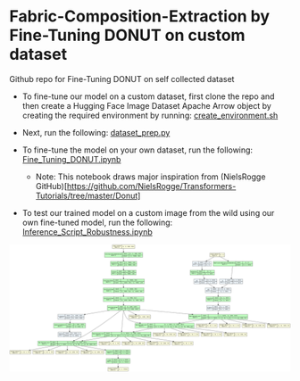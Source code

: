 # Fabric-Composition-Extraction by Fine-Tuning DONUT on custom dataset
Github repo for Fine-Tuning DONUT on self collected dataset

- To fine-tune our model on a custom dataset, first clone the repo and then create a Hugging Face Image Dataset Apache Arrow object by creating the required environment by running:
[create_environment.sh](https://github.com/azhara001/Fabric-Composition-Extraction/blob/main/create_environment.sh)

- Next, run the following:
[dataset_prep.py](https://github.com/azhara001/Fabric-Composition-Extraction/blob/main/dataset_prep.py)

- To fine-tune the model on your own dataset, run the following:
[Fine_Tuning_DONUT.ipynb](https://github.com/azhara001/Fabric-Composition-Extraction/blob/main/Fine_Tuning_DONUT.ipynb)

  - Note: This notebook draws major inspiration from (NielsRogge GitHub)[https://github.com/NielsRogge/Transformers-Tutorials/tree/master/Donut]

- To test our trained model on a custom image from the wild using our own fine-tuned model, run the following:
[Inference_Script_Robustness.ipynb](https://github.com/azhara001/Fabric-Composition-Extraction/blob/main/Inference%20Script_Robustness.ipynb)

![Model Architecture](model_architecture.png)
